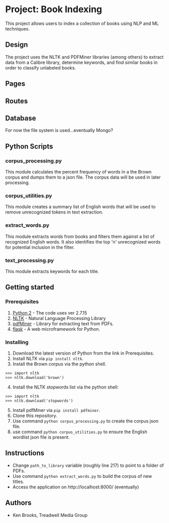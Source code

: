 # Project: Book Indexing
This project allows users to index a collection of books using NLP and ML techniques.

## Design

The project uses the NLTK and PDFMiner libraries (among others) to extract data from a Calibre library, determine keywords, and find similar books in order to classify unlabeled books.

## Pages


## Routes


## Database

For now the file system is used...eventually Mongo?

## Python Scripts

### corpus_processing.py

This module calculates the percent frequency of words in a the Brown corpus and dumps them to a json file.  The corpus data will be used in later processing.

### corpus_utilities.py

This module creates a summary list of English words that will be used to remove unrecognized tokens in text extraction.

### extract_words.py

This module extracts words from books and filters them against a list of recognized English words.  It also identifies the top 'n' unrecognized words for potential inclusion in the filter.

### text_processing.py

This module extracts keywords for each title.

## Getting started

### Prerequisites
1. [Python 2](https://www.python.org/download/releases/python-2715/) - The code uses ver 2.7.15
2. [NLTK](https://www.nltk.org/) - Natural Language Processing Library
3. [pdfMiner](https://pypi.org/project/pdfminer/) - Library for extracting text from PDFs.
4. [flask](http://flask.pocoo.org) - A web microframework
   for Python.

### Installing

 1. Download the latest version of Python from the link in Prerequisites.
 2. Install NLTK via `pip install nltk`.
 3. Install the Brown corpus via the python shell.
  ```
  >>> import nltk
  >>> nltk.download('brown')
  ```
 4. Install the NLTK stopwords list via the python shell:
  ```
  >>> import nltk
  >>> nltk.download('stopwords')
  ```
 5. Install pdfMiner via `pip install pdfminer`.
 6. Clone this repository.
 7. Use command `python corpus_processing.py` to create the corpus json file.
 8. use command `python corpus_utilities.py` to ensure the English wordlist json file is present.

 ## Instructions

* Change `path_to_library` variable (roughly line 217) to point to a folder of PDFs.
* Use command `python extract_words.py` to build the corpus of new titles.
* Access the application on http://localhost:8000/ (eventually)

## Authors

* Ken Brooks, Treadwell Media Group
